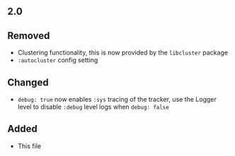 ## 2.0

## Removed

- Clustering functionality, this is now provided by the `libcluster` package
- `:autocluster` config setting

## Changed

- `debug: true` now enables `:sys` tracing of the tracker, use the Logger level
  to disable `:debug` level logs when `debug: false`

## Added

- This file
